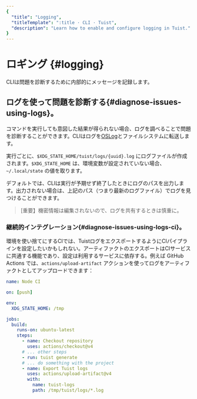 ```yaml
---
{
  "title": "Logging",
  "titleTemplate": ":title · CLI · Tuist",
  "description": "Learn how to enable and configure logging in Tuist."
}
---
```

# ロギング {#logging}

CLIは問題を診断するために内部的にメッセージを記録します。

## ログを使って問題を診断する{#diagnose-issues-using-logs}。

コマンドを実行しても意図した結果が得られない場合、ログを調べることで問題を診断することができます。CLIはログを[OSLog](https://developer.apple.com/documentation/os/oslog)とファイルシステムに転送します。

実行ごとに、`$XDG_STATE_HOME/tuist/logs/{uuid}.log` にログファイルが作成されます。`$XDG_STATE_HOME`
は、環境変数が設定されていない場合、`~/.local/state` の値を取ります。

デフォルトでは、CLIは実行が予期せず終了したときにログのパスを出力します。出力されない場合は、上記のパス（つまり最新のログファイル）でログを見つけることができます。

> [重要】機密情報は編集されないので、ログを共有するときは慎重に。

### 継続的インテグレーション{#diagnose-issues-using-logs-ci}。

環境を使い捨てにするCIでは、TuistログをエクスポートするようにCIパイプラインを設定したいかもしれない。アーティファクトのエクスポートはCIサービスに共通する機能であり、設定は利用するサービスに依存する。例えば
GitHub Actions では、`actions/upload-artifact` アクションを使ってログをアーティファクトとしてアップロードできます：

```yaml
name: Node CI

on: [push]

env:
  XDG_STATE_HOME: /tmp

jobs:
  build:
    runs-on: ubuntu-latest
    steps:
      - name: Checkout repository
        uses: actions/checkout@v4
      # ... other steps
      - run: tuist generate
      # ... do something with the project
      - name: Export Tuist logs
        uses: actions/upload-artifact@v4
        with:
          name: tuist-logs
          path: /tmp/tuist/logs/*.log
```
